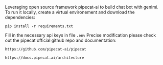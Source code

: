 Leveraging open source framework pipecat-ai to build chat bot with genimi.
To run it locally, create a virtual environement and download the dependencies:
```
pip install -r requirements.txt
```
Fill in the necessary api keys in file ```.env```
Precise modification please check out the pipecat official github repo and documentation:
```
https://github.com/pipecat-ai/pipecat
```
```
https://docs.pipecat.ai/architecture
```
